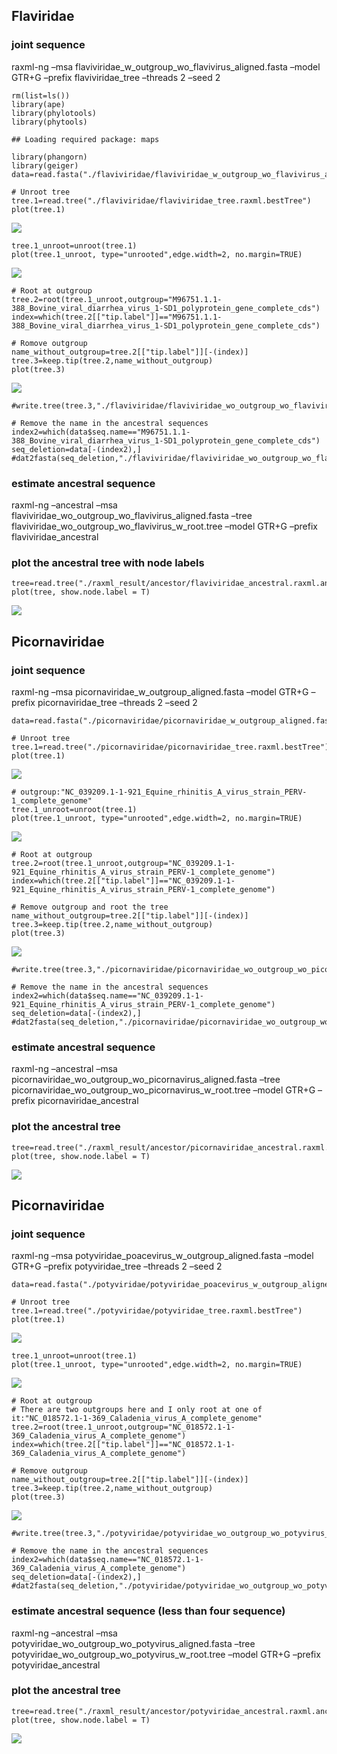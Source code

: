 ## Flaviridae

### joint sequence

raxml-ng –msa flaviviridae\_w\_outgroup\_wo\_flavivirus\_aligned.fasta
–model GTR+G –prefix flaviviridae\_tree –threads 2 –seed 2

    rm(list=ls())
    library(ape)
    library(phylotools)
    library(phytools)

    ## Loading required package: maps

    library(phangorn)
    library(geiger)
    data=read.fasta("./flaviviridae/flaviviridae_w_outgroup_wo_flavivirus_aligned.fasta")

    # Unroot tree
    tree.1=read.tree("./flaviviridae/flaviviridae_tree.raxml.bestTree")
    plot(tree.1)

![](new_ds_files/figure-markdown_strict/unnamed-chunk-1-1.png)

    tree.1_unroot=unroot(tree.1)
    plot(tree.1_unroot, type="unrooted",edge.width=2, no.margin=TRUE)

![](new_ds_files/figure-markdown_strict/unnamed-chunk-1-2.png)

    # Root at outgroup
    tree.2=root(tree.1_unroot,outgroup="M96751.1.1-388_Bovine_viral_diarrhea_virus_1-SD1_polyprotein_gene_complete_cds")
    index=which(tree.2[["tip.label"]]=="M96751.1.1-388_Bovine_viral_diarrhea_virus_1-SD1_polyprotein_gene_complete_cds")

    # Romove outgroup
    name_without_outgroup=tree.2[["tip.label"]][-(index)]
    tree.3=keep.tip(tree.2,name_without_outgroup)
    plot(tree.3)

![](new_ds_files/figure-markdown_strict/unnamed-chunk-1-3.png)

    #write.tree(tree.3,"./flaviviridae/flaviviridae_wo_outgroup_wo_flavivirus_w_root.tree")

    # Remove the name in the ancestral sequences
    index2=which(data$seq.name=="M96751.1.1-388_Bovine_viral_diarrhea_virus_1-SD1_polyprotein_gene_complete_cds")
    seq_deletion=data[-(index2),]
    #dat2fasta(seq_deletion,"./flaviviridae/flaviviridae_wo_outgroup_wo_flavivirus_aligned.fasta")

### estimate ancestral sequence

raxml-ng –ancestral –msa
flaviviridae\_wo\_outgroup\_wo\_flavivirus\_aligned.fasta –tree
flaviviridae\_wo\_outgroup\_wo\_flavivirus\_w\_root.tree –model GTR+G
–prefix flaviviridae\_ancestral

### plot the ancestral tree with node labels

    tree=read.tree("./raxml_result/ancestor/flaviviridae_ancestral.raxml.ancestralTree")
    plot(tree, show.node.label = T)

![](new_ds_files/figure-markdown_strict/unnamed-chunk-2-1.png)

## Picornaviridae

### joint sequence

raxml-ng –msa picornaviridae\_w\_outgroup\_aligned.fasta –model GTR+G
–prefix picornaviridae\_tree –threads 2 –seed 2

    data=read.fasta("./picornaviridae/picornaviridae_w_outgroup_aligned.fasta")

    # Unroot tree
    tree.1=read.tree("./picornaviridae/picornaviridae_tree.raxml.bestTree")
    plot(tree.1)

![](new_ds_files/figure-markdown_strict/unnamed-chunk-3-1.png)

    # outgroup:"NC_039209.1-1-921_Equine_rhinitis_A_virus_strain_PERV-1_complete_genome"
    tree.1_unroot=unroot(tree.1)
    plot(tree.1_unroot, type="unrooted",edge.width=2, no.margin=TRUE)

![](new_ds_files/figure-markdown_strict/unnamed-chunk-3-2.png)

    # Root at outgroup
    tree.2=root(tree.1_unroot,outgroup="NC_039209.1-1-921_Equine_rhinitis_A_virus_strain_PERV-1_complete_genome")
    index=which(tree.2[["tip.label"]]=="NC_039209.1-1-921_Equine_rhinitis_A_virus_strain_PERV-1_complete_genome")

    # Remove outgroup and root the tree
    name_without_outgroup=tree.2[["tip.label"]][-(index)]
    tree.3=keep.tip(tree.2,name_without_outgroup)
    plot(tree.3)

![](new_ds_files/figure-markdown_strict/unnamed-chunk-3-3.png)

    #write.tree(tree.3,"./picornaviridae/picornaviridae_wo_outgroup_wo_picornavirus_w_root.tree")

    # Remove the name in the ancestral sequences
    index2=which(data$seq.name=="NC_039209.1-1-921_Equine_rhinitis_A_virus_strain_PERV-1_complete_genome")
    seq_deletion=data[-(index2),]
    #dat2fasta(seq_deletion,"./picornaviridae/picornaviridae_wo_outgroup_wo_picornavirus_aligned.fasta")

### estimate ancestral sequence

raxml-ng –ancestral –msa
picornaviridae\_wo\_outgroup\_wo\_picornavirus\_aligned.fasta –tree
picornaviridae\_wo\_outgroup\_wo\_picornavirus\_w\_root.tree –model
GTR+G –prefix picornaviridae\_ancestral

### plot the ancestral tree

    tree=read.tree("./raxml_result/ancestor/picornaviridae_ancestral.raxml.ancestralTree")
    plot(tree, show.node.label = T)

![](new_ds_files/figure-markdown_strict/unnamed-chunk-4-1.png)

## Picornaviridae

### joint sequence

raxml-ng –msa potyviridae\_poacevirus\_w\_outgroup\_aligned.fasta –model
GTR+G –prefix potyviridae\_tree –threads 2 –seed 2

    data=read.fasta("./potyviridae/potyviridae_poacevirus_w_outgroup_aligned.fasta")

    # Unroot tree
    tree.1=read.tree("./potyviridae/potyviridae_tree.raxml.bestTree")
    plot(tree.1)

![](new_ds_files/figure-markdown_strict/unnamed-chunk-5-1.png)

    tree.1_unroot=unroot(tree.1)
    plot(tree.1_unroot, type="unrooted",edge.width=2, no.margin=TRUE)

![](new_ds_files/figure-markdown_strict/unnamed-chunk-5-2.png)

    # Root at outgroup
    # There are two outgroups here and I only root at one of it:"NC_018572.1-1-369_Caladenia_virus_A_complete_genome"
    tree.2=root(tree.1_unroot,outgroup="NC_018572.1-1-369_Caladenia_virus_A_complete_genome")
    index=which(tree.2[["tip.label"]]=="NC_018572.1-1-369_Caladenia_virus_A_complete_genome")

    # Remove outgroup
    name_without_outgroup=tree.2[["tip.label"]][-(index)]
    tree.3=keep.tip(tree.2,name_without_outgroup)
    plot(tree.3)

![](new_ds_files/figure-markdown_strict/unnamed-chunk-5-3.png)

    #write.tree(tree.3,"./potyviridae/potyviridae_wo_outgroup_wo_potyvirus_w_root.tree")

    # Remove the name in the ancestral sequences
    index2=which(data$seq.name=="NC_018572.1-1-369_Caladenia_virus_A_complete_genome")
    seq_deletion=data[-(index2),]
    #dat2fasta(seq_deletion,"./potyviridae/potyviridae_wo_outgroup_wo_potyvirus_aligned.fasta")

### estimate ancestral sequence (less than four sequence)

raxml-ng –ancestral –msa
potyviridae\_wo\_outgroup\_wo\_potyvirus\_aligned.fasta –tree
potyviridae\_wo\_outgroup\_wo\_potyvirus\_w\_root.tree –model GTR+G
–prefix potyviridae\_ancestral

### plot the ancestral tree

    tree=read.tree("./raxml_result/ancestor/potyviridae_ancestral.raxml.ancestralTree")
    plot(tree, show.node.label = T)

![](new_ds_files/figure-markdown_strict/unnamed-chunk-6-1.png)
